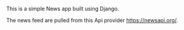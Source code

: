 This is a simple News app built using Django.

The news feed are pulled from this Api provider <a href="https://newsapi.org/">https://newsapi.org/</a>.

